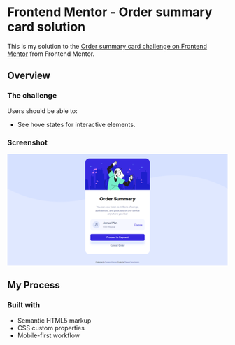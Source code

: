 # Frontend Mentor - Order summary card solution

This is my solution to the [Order summary card challenge on Frontend Mentor](https://www.frontendmentor.io/challenges/order-summary-component-QlPmajDUj) from Frontend Mentor.

## Overview

### The challenge

Users should be able to:

- See hove states for interactive elements.

### Screenshot

![](./screenshot.png)

## My Process

### Built with

- Semantic HTML5 markup
- CSS custom properties
- Mobile-first workflow
